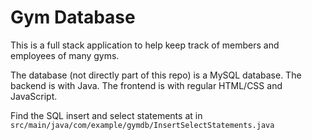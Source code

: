 # Gym Database

This is a full stack application to help keep track of members and employees of many gyms. 

The database (not directly part of this repo) is a MySQL database. The backend is with Java. The frontend is with regular HTML/CSS and JavaScript.

Find the SQL insert and select statements at in `src/main/java/com/example/gymdb/InsertSelectStatements.java`
